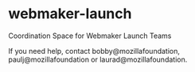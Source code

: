 # webmaker-launch
Coordination Space for Webmaker Launch Teams

If you need help, contact bobby@mozillafoundation, paulj@mozillafoundation or laurad@mozillafoundation.

